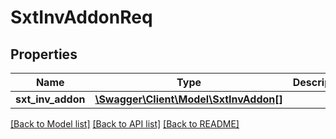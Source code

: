 # SxtInvAddonReq

## Properties
Name | Type | Description | Notes
------------ | ------------- | ------------- | -------------
**sxt_inv_addon** | [**\Swagger\Client\Model\SxtInvAddon[]**](SxtInvAddon.md) |  | [optional] 

[[Back to Model list]](../README.md#documentation-for-models) [[Back to API list]](../README.md#documentation-for-api-endpoints) [[Back to README]](../README.md)


